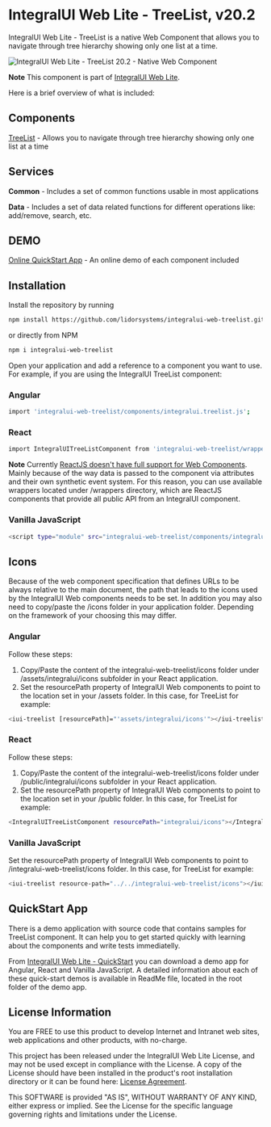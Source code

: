 # IntegralUI Web Lite - TreeList, v20.2

IntegralUI Web Lite - TreeList is a native Web Component that allows you to navigate through tree hierarchy showing only one list at a time. 

![IntegralUI Web Lite - TreeList 20.2 - Native Web Component](https://www.lidorsystems.com/products/web/lite/images/integralui-web-treelist-20.2.png)

<b>Note</b> This component is part of [IntegralUI Web Lite](https://github.com/lidorsystems/integralui-web-lite.git).

Here is a brief overview of what is included:

## Components

[TreeList](https://www.lidorsystems.com/products/web/studio/samples/web-components/#/treelist) - Allows you to navigate through tree hierarchy showing only one list at a time


## Services

<b>Common</b> - Includes a set of common functions usable in most applications

<b>Data</b> - Includes a set of data related functions for different operations like: add/remove, search, etc.


## DEMO

[Online QuickStart App](https://www.lidorsystems.com/products/web/studio/samples/web-components/) - An online demo of each component included


## Installation

Install the repository by running

```bash
npm install https://github.com/lidorsystems/integralui-web-treelist.git
```

or directly from NPM

```bash
npm i integralui-web-treelist
```

Open your application and add a reference to a component you want to use. For example, if you are using the IntegralUI TreeList component:</p>

### Angular

```bash
import 'integralui-web-treelist/components/integralui.treelist.js';
```

### React

```bash
import IntegralUITreeListComponent from 'integralui-web-treelist/wrappers/react.integralui.treelist.js';
```

<b>Note</b>   Currently [ReactJS doesn't have full support for Web Components](https://custom-elements-everywhere.com/#react). Mainly because of the way data is passed to the component via attributes and their own synthetic event system. For this reason, you can use available wrappers located under /wrappers directory, which are ReactJS components that provide all public API from an IntegralUI component.</p>

### Vanilla JavaScript

```bash
<script type="module" src="integralui-web-treelist/components/integralui.treelist.js"></script>
```


## Icons

Because of the web component specification that defines URLs to be always relative to the main document, the path that leads to the icons used by the IntegralUI Web components needs to be set. In addition you may also need to copy/paste the /icons folder in your application folder. Depending on the framework of your choosing this may differ.

### Angular

Follow these steps:
1. Copy/Paste the content of the integralui-web-treelist/icons folder under /assets/integralui/icons subfolder in your React application. 
2. Set the resourcePath property of IntegralUI Web components to point to the location set in your /assets folder. In this case, for TreeList for example:

```bash
<iui-treelist [resourcePath]="'assets/integralui/icons'"></iui-treelist>
```

### React

Follow these steps:
1. Copy/Paste the content of the integralui-web-treelist/icons folder under /public/integralui/icons subfolder in your React application. 
2. Set the resourcePath property of IntegralUI Web components to point to the location set in your /public folder. In this case, for TreeList for example:

```bash
<IntegralUITreeListComponent resourcePath="integralui/icons"></IntegralUITreeListComponent>
```

### Vanilla JavaScript

Set the resourcePath property of IntegralUI Web components to point to /integralui-web-treelist/icons folder. In this case, for TreeList for example:

```bash
<iui-treelist resource-path="../../integralui-web-treelist/icons"></iui-treelist>
```


## QuickStart App

There is a demo application with source code that contains samples for TreeList component. It can help you to get started quickly with learning about the components and write tests immediatelly. 

From [IntegralUI Web Lite - QuickStart](https://www.lidorsystems.com/products/web/lite/#quickstart) you can download a demo app for Angular, React and Vanilla JavaScript. A detailed information about each of these quick-start demos is available in ReadMe file, located in the root folder of the demo app.


## License Information

You are FREE to use this product to develop Internet and Intranet web sites, web applications and other products, with no-charge.

This project has been released under the IntegralUI Web Lite License, and may not be used except in compliance with the License.
A copy of the License should have been installed in the product's root installation directory or it can be found here: [License Agreement](https://www.lidorsystems.com/products/web/lite/integralui-web-lite-license-agreement.pdf).

This SOFTWARE is provided "AS IS", WITHOUT WARRANTY OF ANY KIND, either express or implied. See the License for the specific language governing rights and limitations under the License.